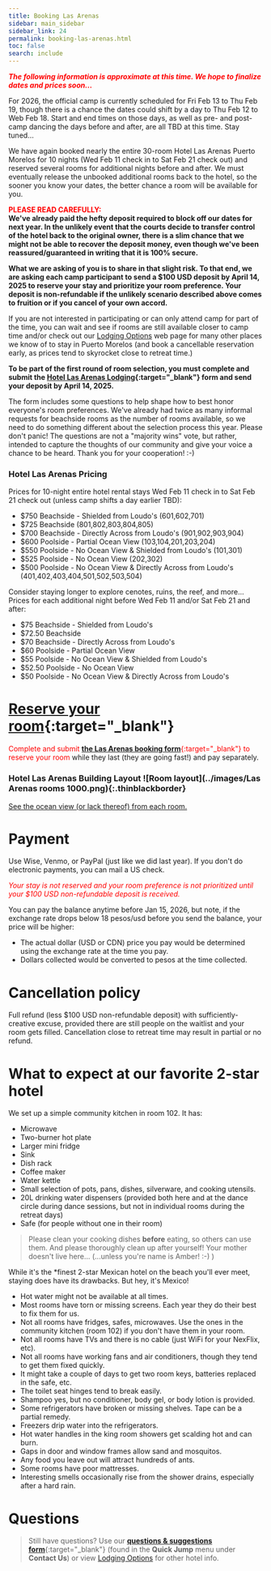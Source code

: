 ```yaml
---
title: Booking Las Arenas
sidebar: main_sidebar
sidebar_link: 24
permalink: booking-las-arenas.html
toc: false
search: include
---
```


<span style="color:red">***The following information is approximate at this time. We hope to finalize dates and prices soon...***</span>
<!--### <span style="color:red">***&nbsp;&nbsp;&nbsp;2026 Hotel Las Arenas lodging registration is open. [Learn more here.](booking-las-arenas.md)<br>&nbsp;&nbsp;&nbsp;Camp registration will open in the fall. Info below is from 2025.***</span>
-->

For 2026, the official camp is currently scheduled for Fri Feb 13 to Thu Feb 19, though there is a chance the dates could shift by a day to Thu Feb 12 to Web Feb 18. Start and end times on those days, as well as pre- and post-camp dancing the days before and after, are all TBD at this time. Stay tuned...

We have again booked nearly the entire 30-room Hotel Las Arenas Puerto Morelos for 10 nights (Wed Feb 11 check in to Sat Feb 21 check out) and reserved several rooms for additional nights before and after. We must eventually release the unbooked additional rooms back to the hotel, so the sooner you know your dates, the better chance a room will be available for you.

<span style="color:red">**PLEASE READ CAREFULLY:**</span><br>
**We've already paid the hefty deposit required to block off our dates for next year. In the unlikely event that the courts decide to transfer control of the hotel back to the original owner, there is a slim chance that we might not be able to recover the deposit money, even though we've been reassured/guaranteed in writing that it is 100% secure.**

**What we are asking of you is to share in that slight risk. To that end, we are asking each camp participant to send a $100 USD deposit by April 14, 2025 to reserve your stay and prioritize your room preference. Your deposit is non-refundable if the unlikely scenario described above comes to fruition or if you cancel of your own accord.**

If you are not interested in participating or can only attend camp for part of the time, you can wait and see if rooms are still available closer to camp time and/or check out our [Lodging Options](lodging-options.md) web page for many other places we know of to stay in Puerto Morelos (and book a cancellable reservation early, as prices tend to skyrocket close to retreat time.)

**To be part of the first round of room selection, you must complete and submit the [Hotel Las Arenas Lodging](https://docs.google.com/forms/d/e/1FAIpQLSct3SrTHl76pMYcZ5z9-eWdLCjCXzf4igqfVk689qA42YuyWA/viewform){:target="_blank"} form and send your deposit by April 14, 2025.**

The form includes some questions to help shape how to best honor everyone's room preferences. We've already had twice as many informal requests for beachside rooms as the number of rooms available, so we need to do something different about the selection process this year. Please don't panic! The questions are not a "majority wins" vote, but rather, intended to capture the thoughts of our community and give your voice a chance to be heard. Thank you for your cooperation! :-)

### Hotel Las Arenas Pricing

Prices for 10-night entire hotel rental stays Wed Feb 11 check in to Sat Feb 21 check out (unless camp shifts a day earlier TBD):
* $750 Beachside - Shielded from Loudo's (601,602,701)
* $725 Beachside (801,802,803,804,805)
* $700 Beachside - Directly Across from Loudo's (901,902,903,904)
* $600 Poolside - Partial Ocean View (103,104,201,203,204)
* $550 Poolside - No Ocean View & Shielded from Loudo's (101,301)
* $525 Poolside - No Ocean View (202,302)
* $500 Poolside - No Ocean View & Directly Across from Loudo's (401,402,403,404,501,502,503,504)

Consider staying longer to explore cenotes, ruins, the reef, and more... Prices for each additional night before Wed Feb 11 and/or Sat Feb 21 and after:
* $75 Beachside - Shielded from Loudo's
* $72.50 Beachside
* $70 Beachside - Directly Across from Loudo's
* $60 Poolside - Partial Ocean View
* $55 Poolside - No Ocean View & Shielded from Loudo's
* $52.50 Poolside - No Ocean View
* $50 Poolside - No Ocean View & Directly Across from Loudo's

# [Reserve your room](https://docs.google.com/forms/d/e/1FAIpQLSct3SrTHl76pMYcZ5z9-eWdLCjCXzf4igqfVk689qA42YuyWA/viewform){:target="_blank"}
<span style="color:red">Complete and submit [**the Las Arenas booking form**](https://docs.google.com/forms/d/e/1FAIpQLSct3SrTHl76pMYcZ5z9-eWdLCjCXzf4igqfVk689qA42YuyWA/viewform){:target="_blank"} to reserve your room</span> while they last (they are going fast!) and pay separately.

<!-- Keep next heading and image on one to lessen vertical spacing -->
### Hotel Las Arenas Building Layout ![Room layout](../images/Las Arenas rooms 1000.png){:.thinblackborder}

[See the ocean view (or lack thereof) from each room.](./las-arenas-views.md)

# Payment

Use Wise, Venmo, or PayPal (just like we did last year). If you don't do electronic payments, you can mail a US check.

<span style="color:red">*Your stay is not reserved and your room preference is not prioritized until your $100 USD non-refundable deposit is received.*</span>

You can pay the balance anytime before Jan 15, 2026, but note, if the exchange rate drops below 18 pesos/usd before you send the balance, your price will be higher:
* The actual dollar (USD or CDN) price you pay would be determined using the exchange rate at the time you pay.
* Dollars collected would be converted to pesos at the time collected.

# Cancellation policy

Full refund (less $100 USD non-refundable deposit) with sufficiently-creative excuse, provided there are still people on the waitlist and your room gets filled. Cancellation close to retreat time may result in partial or no refund.

# What to expect at our favorite 2-star hotel

We set up a simple community kitchen in room 102. It has:

* Microwave
* Two-burner hot plate
* Larger mini fridge
* Sink
* Dish rack
* Coffee maker
* Water kettle
* Small selection of pots, pans, dishes, silverware, and cooking utensils.
* 20L drinking water dispensers (provided both here and at the dance circle during dance sessions, but not in individual rooms during the retreat days)
* Safe (for people without one in their room)

> Please clean your cooking dishes **before** eating, so others can use them. And please thoroughly clean up after yourself! Your mother doesn't live here... (...unless you're name is Amber! :-) )

While it's the *finest 2-star Mexican hotel on the beach you'll ever meet, staying does have its drawbacks. But hey, it's Mexico!

* Hot water might not be available at all times.
* Most rooms have torn or missing screens. Each year they do their best to fix them for us.
* Not all rooms have fridges, safes, microwaves. Use the ones in the community kitchen (room 102) if you don't have them in your room.
* Not all rooms have TVs and there is no cable (just WiFi for your NexFlix, etc). 
* Not all rooms have working fans and air conditioners, though they tend to get them fixed quickly.
* It might take a couple of days to get two room keys, batteries replaced in the safe, etc.
* The toilet seat hinges tend to break easily.
* Shampoo yes, but no conditioner, body gel, or body lotion is provided.
* Some refrigerators have broken or missing shelves. Tape can be a partial remedy.
* Freezers drip water into the refrigerators.
* Hot water handles in the king room showers get scalding hot and can burn.
* Gaps in door and window frames allow sand and mosquitos.
* Any food you leave out will attract hundreds of ants.
* Some rooms have poor mattresses.
* Interesting smells occasionally rise from the shower drains, especially after a hard rain.

# Questions

> Still have questions? Use our [**questions & suggestions form**](https://docs.google.com/forms/d/e/1FAIpQLSeKsY-e9iy44578E1ijjs_g5Bwi1gZCuW439N1bOBlL76U5qg/viewform){:target="_blank"} (found in the **Quick Jump** menu under **Contact Us**) or view [Lodging Options](lodging-options.md) for other hotel info.
